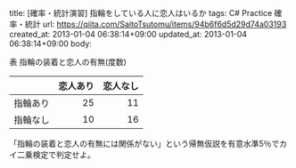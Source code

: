 title: [確率・統計演習] 指輪をしている人に恋人はいるか
tags: C# Practice 確率・統計
url: https://qiita.com/SaitoTsutomu/items/94b6f6d5d29d74a03193
created_at: 2013-01-04 06:38:14+09:00
updated_at: 2013-01-04 06:38:14+09:00
body:

表 指輪の装着と恋人の有無(度数)

|        |恋人あり|恋人なし|
|:-------|-------:|-------:|
|指輪あり|      25|      11|
|指輪なし|      10|      16|

「指輪の装着と恋人の有無には関係がない」という帰無仮説を有意水準5％でカイ二乗検定で判定せよ。
